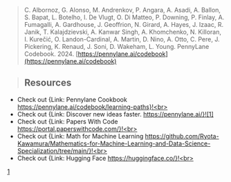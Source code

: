 > C. Albornoz, G. Alonso, M. Andrenkov, P. Angara, A. Asadi, A. Ballon, S. Bapat, L. Botelho, I. De Vlugt, O. Di Matteo, P. Downing, P. Finlay, A. Fumagalli, A. Gardhouse, J. Geoffrion, N. Girard, A. Hayes, J. Izaac, R. Janik, T. Kalajdzievski, A. Kanwar Singh, A. Khomchenko, N. Killoran, I. Kurečić, O. Landon-Cardinal, A. Martin, D. Nino, A. Otto, C. Pere, J. Pickering, K. Renaud, J. Soni, D. Wakeham, L. Young. PennyLane Codebook. 2024. [https://pennylane.ai/codebook](https://pennylane.ai/codebook)

<!-- 
 @article{author2023,
  author = {Author, A.},
  title = {A Title},
  journal = {Journal Name},
  year = {2023}
}




I love supporting the **[EFF](https://eff.org)**.
This is the *[Markdown Guide](https://www.markdownguide.org)*.
See the section on [`code`](#code).

[1]: https://en.wikipedia.org/wiki/Hobbit#Lifestyle "Hobbit lifestyles"
-->

> ## Resources
* Check out {Link: Pennylane Cookbook https://pennylane.ai/codebook/learning-paths}!<br>
* Check out {Link: Discover new ideas faster.
https://pennylane.ai/}![1]
* Check out {Link: Papers With Code https://portal.paperswithcode.com/}!<br>
* Check out {Link: Math for Machine Learning https://github.com/Ryota-Kawamura/Mathematics-for-Machine-Learning-and-Data-Science-Specialization/tree/main/}!<br>
* Check out {Link: Hugging Face https://huggingface.co/}!<br>




[1](https://pennylane.ai/qml/demos_submission)


